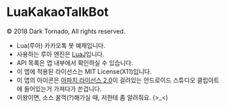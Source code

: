 # LuaKakaoTalkBot

© 2018 Dark Tornado, All rights reserved.

 * Lua(루아) 카카오톡 봇 예제입니다.
 * 사용하는 루아 엔진은 [LuaJ](http://www.luaj.org/luaj/3.0/README.html)입니다.
 * API 목록은 앱 내부에서 확인하실 수 있습니다.
 * 이 앱에 적용된 라이선스는 MIT License(X11)입니다.
 * 이 앱의 아이콘은 [아파치 라이선스 2.0](https://www.apache.org/licenses/LICENSE-2.0)이 걸려있는 안드로이드 스튜디오 클립아트에 들어있는거 가져다가 쓴겁니다.
 * 이왕이면, 소스 꿀꺽(?)해가실 때, 저한테 좀 알려줘요. (>_<)
